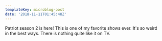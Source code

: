 ```yaml
---
templateKey: microblog-post
date: '2018-11-11T01:45:48Z'
---
```


Patriot season 2 is here! This is one of my favorite shows ever. It's so weird in the best ways. There is nothing quite like it on TV.


